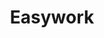 ---
type: "Professional"
title: "Easywork"
year: "2023"
category: "LLM, Vector Database"
role: "Backend dev"
name: "Easywork"
description: "Created for the GarudaHacks hackathon, Easywork addresses unemployment in Indonesia with AI. Users provide their details through a form, then the app matches users with suitable jobs or suggests courses to improve their skills, ensuring distributed job opportunities."
githublink: "https://github.com/yourusername/easywork"
mockup: "/src/assets/easywork-mockup.png"
problem: "Unemployment in Indonesia is exacerbated by a lack of financial literacy, formal education, and accessible resources for skill development. This results in significant wage gaps and disparities in quality of life. Additionally, many individuals, even those with sufficient education and qualifications, struggle to find jobs that align with their skills and personality. This challenge is compounded by the difficulty in recognizing personal deficiencies, which hinders growth and career development."
solution: "Easywork is an AI-powered application designed to reduce unemployment and close the wage gap in Indonesia. By leveraging Large Language Models, vector databases, and Pinecone AI, the app automates the tedious job search process and provides personalized job opportunities. Users input their educational background, work experience, and other relevant information, and EasyWork either connects them to real job opportunities or suggests targeted courses to help them develop the necessary skills for their dream job."
features_scope:
  - "AI-Powered Job Matching"
  - "Course Recommendations"
  - "User Authentication"
  - "Profile Management"
  - "Responsive Design"
development_process: "Over the course of 36 hours, our team of 4 people developed this project. Our team have implemented a digital solution that seamlessly integrated Next.js, Tailwind, Pinecone, and OpenAI."
gallery:
  - "/images/screenshot1.png"
  - "/images/screenshot2.png"
  - "/images/screenshot3.png"
route: "easywork"
stack:
  - "Nextjs"
  - "Python"
  - "PineconeDB"
  - "OpenAI"
  - "TailwindCSS"
---